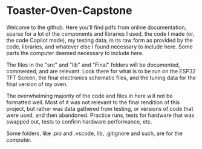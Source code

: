 # Toaster-Oven-Capstone
Welcome to the github. Here you'll find pdfs from online documentation, sparse for a lot of the components and libraries I used, the code I made (or, the code Copilot made), my testing data, in its raw form as provided by the code, libraries, and whatever else I found necessary to include here. Some parts the computer deemed necessary to include here.

The files in the "src" and "lib" and "Final" folders will be documented, commented, and are relevant. Look there for what is to be run on the ESP32 TFT Screen, the final electronics schematic files, and the tuning data for the final version of my oven.

The overwhelming majority of the code and files in here will not be formatted well. Most of it was not relevant to the final rendition of this project, but rather was data gathered from testing, or versions of code that were used, and then abandoned. Practice runs, tests for hardware that was swapped out, tests to confirm hardware performance, etc. 

Some folders, like .pio and .vscode, lib, .gitignore and such, are for the computer. 


